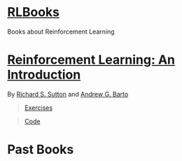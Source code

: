 # [RLBooks](https://ajaynandoriya.github.io/RLBooks/)

Books about Reinforcement Learning

# [Reinforcement Learning: An Introduction](http://incompleteideas.net/book/the-book.html)

By [Richard S. Sutton](http://incompleteideas.net/index.html) and [Andrew G. Barto](https://people.cs.umass.edu/~barto/)

> [Exercises](Reinforcement_Learning_An_Introduction_by_RSutton/Exercises/README.md)

> [Code](Reinforcement_Learning_An_Introduction_by_RSutton/Code/README.md)

# Past Books
